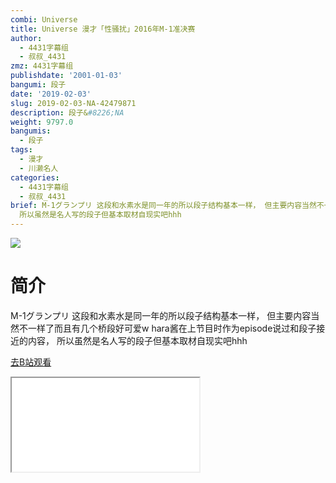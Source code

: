 ```yaml
---
combi: Universe
title: Universe 漫才「性骚扰」2016年M-1准决赛
author:
  - 4431字幕组
  - 叔叔_4431
zmz: 4431字幕组
publishdate: '2001-01-03'
bangumi: 段子
date: '2019-02-03'
slug: 2019-02-03-NA-42479871
description: 段子&#8226;NA
weight: 9797.0
bangumis:
  - 段子
tags:
  - 漫才
  - 川濑名人
categories:
  - 4431字幕组
  - 叔叔_4431
brief: M-1グランプリ 这段和水素水是同一年的所以段子结构基本一样， 但主要内容当然不一样了而且有几个桥段好可爱w hara酱在上节目时作为episode说过和段子接近的内容，
  所以虽然是名人写的段子但基本取材自现实吧hhh
---
```

![](https://i.imgur.com/T2F5PLq.jpg)
# 简介  
M-1グランプリ
这段和水素水是同一年的所以段子结构基本一样，
但主要内容当然不一样了而且有几个桥段好可爱w
hara酱在上节目时作为episode说过和段子接近的内容，
所以虽然是名人写的段子但基本取材自现实吧hhh  

[去B站观看](https://www.bilibili.com/video/av42479871/)
<div class ="resp-container"><iframe class="testiframe" src="//player.bilibili.com/player.html?aid=42479871"", scrolling="no", allowfullscreen="true" > </iframe></div> 
